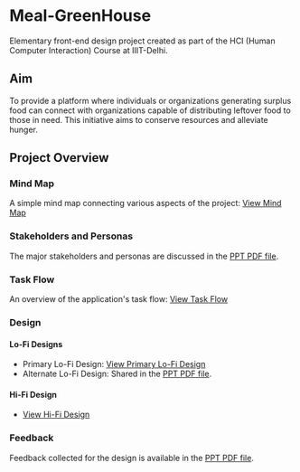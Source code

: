 # Meal-GreenHouse

Elementary front-end design project created as part of the HCI (Human Computer Interaction) Course at IIIT-Delhi.

## Aim
To provide a platform where individuals or organizations generating surplus food can connect with organizations capable of distributing leftover food to those in need. This initiative aims to conserve resources and alleviate hunger.

## Project Overview

### Mind Map
A simple mind map connecting various aspects of the project:
[View Mind Map](https://miro.com/app/board/uXjVP3fKMaY=/?share_link_id=675870679767)

### Stakeholders and Personas
The major stakeholders and personas are discussed in the [PPT PDF file](https://github.com/anishjain05/Meal-GreenHouse/blob/main/Meal%20Greenhouse%20PPT.pdf).

### Task Flow
An overview of the application's task flow:
[View Task Flow](https://miro.com/app/board/uXjVP2VNJag=/?share_link_id=166770886406)

### Design

#### Lo-Fi Designs
- Primary Lo-Fi Design: [View Primary Lo-Fi Design](https://miro.com/app/board/uXjVP2VNJag=/?share_link_id=166770886406)
- Alternate Lo-Fi Design: Shared in the [PPT PDF file](https://github.com/anishjain05/Meal-GreenHouse/blob/main/Meal%20Greenhouse%20PPT.pdf).

#### Hi-Fi Design
- [View Hi-Fi Design](https://www.figma.com/proto/tvZ8XXD5zDK2P6CKSHvuqv/HCI-Hi-Fi?node-id=13%3A742&scaling=scale-down&page-id=0%3A1&starting-point-node-id=13%3A742&show-proto-sidebar=1)

### Feedback
Feedback collected for the design is available in the [PPT PDF file](https://github.com/anishjain05/Meal-GreenHouse/blob/main/Meal%20Greenhouse%20PPT.pdf).



